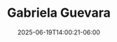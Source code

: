 ---
title: "Gabriela Guevara"
date: 2025-06-19T14:00:21-06:00
images : 
 - "images/comite/gabriela-guevara.jpg"
designation : ""
country: ""
facebook: ""
instagram: ""
twitter: ""
linkedin: "https://www.linkedin.com/in/gabriela-guevara-a1051215/"
github: ""
weight: 1
especificacion: consejera
---